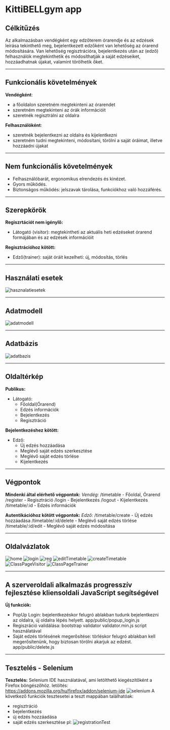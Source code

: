 KittiBELLgym app
===================

Célkitűzés
----------
Az alkalmazásban vendégként egy edzőterem órarendje és az edzések leírása tekinthető meg, bejelentkezett edzőként van lehetőség az órarend módosítására.  Van lehetőség regisztrációra, bejelentkezés után az (edző) felhasználók megtekinthetik és módosíthatják a saját edzéseiket, hozzáadhatnak újakat, valamint törölhetik őket.


----------


Funkcionális követelmények
----------
**Vendégként**:

 - a főoldalon szeretném megtekinteni az órarendet
 - szeretném megtekinteni az órák információit
 - szeretnék regisztrálni az oldalra

**Felhasználóként**:

 - szeretnék bejelentkezni az oldalra és kijelentkezni
 - szeretném tudni megtekinteni, módosítani, törölni a saját óráimat,
   illetve hozzáadni újakat


----------


Nem funkcionális követelmények
----------
 - Felhasználóbarát, ergonomikus elrendezés és kinézet.
 - Gyors működés.
 - Biztonságos működés: jelszavak tárolása, funkciókhoz való hozzáférés.


----------

Szerepkörök
----------
**Regiszrtációt nem igénylő:**

 - Látogató (visitor): megtekintheti az aktuális heti edzéseket órarend
   formájában és az edzések információit

**Regisztrációhoz kötött:**

 - Edző(trainer): saját óráit kezelheti: új, módosítás, törlés


----------


Használati esetek
----------
![hasznalatiesetek](https://github.com/kittimut/KittiBellGym/blob/master/photos/hasznalatiesetdiagram.jpg)


----------


Adatmodell
----------
![adatmodell](https://github.com/kittimut/KittiBellGym/blob/master/photos/adatmod.jpg)


----------

Adatbázis
----------
![adatbazis](https://github.com/kittimut/KittiBellGym/blob/master/photos/adatb.jpg)

----------

Oldaltérkép
----------
**Publikus:**

 - Látogató:
	 - Főoldal(Órarend)
	 - Edzés információk
	 - Bejelentkezés
	 - Regisztráció

**Bejelentkezéshez kötött:**

 - Edző:
	 - Új edzés hozzáadása
	 - Meglévő saját edzés szerkesztése
	 - Meglévő saját edzés törlése
	 - Kijelentkezés

----------

Végpontok 
----------

**Mindenki által elérhető végpontok:**
*Vendég:*
/timetable - Főoldal, Órarend
/register - Regisztráció
/login - Bejelentkezés
/logout - Kijelentkezés
/timetable/:id - Edzés információk


**Autentikációhoz kötött végpontok:**
*Edző:*
/timetable/create - Új edzés hozzáadása
/timetable/:id/delete - Meglévő saját edzés törlése
/timetable/:id/edit - Meglévő saját edzés módosítása


---------


Oldalvázlatok
----------
![home](https://github.com/kittimut/KittiBellGym/blob/master/photos/Index.jpg)
![login](https://github.com/kittimut/KittiBellGym/blob/master/photos/Login.jpg)
![reg](https://github.com/kittimut/KittiBellGym/blob/master/photos/Registration.jpg)
![editTimetable](https://github.com/kittimut/KittiBellGym/blob/master/photos/EditTimetable.jpg)
![createTimetable](https://github.com/kittimut/KittiBellGym/blob/master/photos/CreateTimetable.jpg)
![ClassPageVisitor](https://github.com/kittimut/KittiBellGym/blob/master/photos/ClassPageVisitor.jpg)
![ClassPageTrainer](https://github.com/kittimut/KittiBellGym/blob/master/photos/ClassPageTrainer.jpg)

--------- 

A szerveroldali alkalmazás progresszív fejlesztése kliensoldali JavaScript segítségével
----------
**Új funkciók:**
- PopUp Login: bejelentkezéskor felugró ablakban tudunk bejelentkezni az oldalra, új oldalra lépés helyett. app/public/popup_login.js
- Regiszráció validálása: bootstrap validator validator.min.js script használatával
- Saját edzés törlésének megerősítése: törléskor felugró ablakban kell megerősítenünk, hogy biztosan törölni akarjuk az edzést. app/public/delete.js

---------

Tesztelés - Selenium
----------
**Tesztelés:** Selenium IDE használatával, ami letölthető kiegészítőként a Firefox böngészőhöz.
letöltés: https://addons.mozilla.org/hu/firefox/addon/selenium-ide
![selenium](https://github.com/kittimut/KittiBellGym/blob/master/photos/selinium.JPG)
A következő funkciók tesztesetei a teszt mappában találhatóak:
- regisztráció
- bejelentkezés
- új edzés hozzáadása
- saját edzés szerkesztése
pl:
![registrationTest](https://github.com/kittimut/KittiBellGym/blob/master/photos/registrationTest.JPG)
